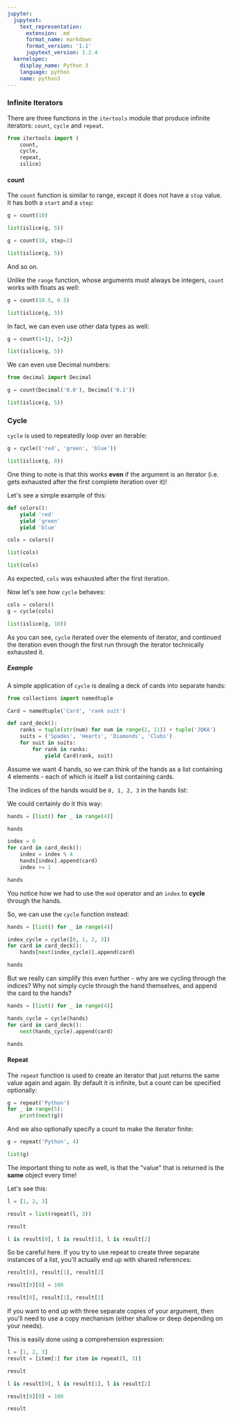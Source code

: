 ```yaml
---
jupyter:
  jupytext:
    text_representation:
      extension: .md
      format_name: markdown
      format_version: '1.1'
      jupytext_version: 1.2.4
  kernelspec:
    display_name: Python 3
    language: python
    name: python3
---
```


### Infinite Iterators


There are three functions in the `itertools` module that produce infinite iterators: `count`, `cycle` and `repeat`.

```python
from itertools import (
    count,
    cycle,
    repeat, 
    islice)
```

#### count


The `count` function is similar to range, except it does not have a `stop` value. It has both a `start` and a `step`:

```python
g = count(10)
```

```python
list(islice(g, 5))
```

```python
g = count(10, step=2)
```

```python
list(islice(g, 5))
```

And so on. 

Unlike the `range` function, whose arguments must always be integers, `count` works with floats as well:

```python
g = count(10.5, 0.5)
```

```python
list(islice(g, 5))
```

In fact, we can even use other data types as well:

```python
g = count(1+1j, 1+2j)
```

```python
list(islice(g, 5))
```

We can even use Decimal numbers:

```python
from decimal import Decimal
```

```python
g = count(Decimal('0.0'), Decimal('0.1'))
```

```python
list(islice(g, 5))
```

### Cycle


`cycle` is used to repeatedly loop over an iterable:

```python
g = cycle(('red', 'green', 'blue'))
```

```python
list(islice(g, 8))
```

One thing to note is that this works **even** if the argument is an iterator (i.e. gets exhausted after the first complete iteration over it)!


Let's see a simple example of this:

```python
def colors():
    yield 'red'
    yield 'green'
    yield 'blue'
```

```python
cols = colors()
```

```python
list(cols)
```

```python
list(cols)
```

As expected, `cols` was exhausted after the first iteration.

Now let's see how `cycle` behaves:

```python
cols = colors()
g = cycle(cols)
```

```python
list(islice(g, 10))
```

As you can see, `cycle` iterated over the elements of iterator, and continued the iteration even though the first run through the iterator technically exhausted it.


##### Example


A simple application of `cycle` is dealing a deck of cards into separate hands:

```python
from collections import namedtuple
```

```python
Card = namedtuple('Card', 'rank suit')
```

```python
def card_deck():
    ranks = tuple(str(num) for num in range(2, 11)) + tuple('JQKA')
    suits = ('Spades', 'Hearts', 'Diamonds', 'Clubs')
    for suit in suits:
        for rank in ranks:
            yield Card(rank, suit)
```

Assume we want 4 hands, so we can think of the hands as a list containing 4 elements - each of which is itself a list containing cards.

The indices of the hands would be `0, 1, 2, 3` in the hands list:


We could certainly do it this way:

```python
hands = [list() for _ in range(4)]
```

```python
hands
```

```python
index = 0
for card in card_deck():
    index = index % 4
    hands[index].append(card)
    index += 1
```

```python
hands
```

You notice how we had to use the `mod` operator and an `index` to **cycle** through the hands.

So, we can use the `cycle` function instead:

```python
hands = [list() for _ in range(4)]
```

```python
index_cycle = cycle([0, 1, 2, 3])
for card in card_deck():
    hands[next(index_cycle)].append(card)
```

```python
hands
```

But we really can simplify this even further - why are we cycling through the indices? Why not simply cycle through the hand themselves, and append the card to the hands?

```python
hands = [list() for _ in range(4)]
```

```python
hands_cycle = cycle(hands)
for card in card_deck():
    next(hands_cycle).append(card)
```

```python
hands
```

#### Repeat


The `repeat` function is used to create an iterator that just returns the same value again and again. By default it is infinite, but a count can be specified optionally:

```python
g = repeat('Python')
for _ in range(5):
    print(next(g))
```

And we also optionally specify a count to make the iterator finite:

```python
g = repeat('Python', 4)
```

```python
list(g)
```

The important thing to note as well, is that the "value" that is returned is the **same** object every time!


Let's see this:

```python
l = [1, 2, 3]
```

```python
result = list(repeat(l, 3))
```

```python
result
```

```python
l is result[0], l is result[1], l is result[2]
```

So be careful here. If you try to use repeat to create three separate instances of a list, you'll actually end up with shared references:

```python
result[0], result[1], result[2]
```

```python
result[0][0] = 100
```

```python
result[0], result[1], result[2]
```

If you want to end up with three separate copies of your argument, then you'll need to use a copy mechanism (either shallow or deep depending on your needs).

This is easily done using a comprehension expression:

```python
l = [1, 2, 3]
result = [item[:] for item in repeat(l, 3)]
```

```python
result
```

```python
l is result[0], l is result[1], l is result[2]
```

```python
result[0][0] = 100
```

```python
result
```
